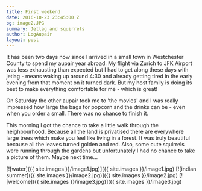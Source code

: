 ```yaml
---
title: First weekend
date: 2016-10-23 23:45:00 Z
bg: image2.JPG
summary: Jetlag and squirrels
author: LogAupair
layout: post
---
```


It has been two days now since I arrived in a small town in Westchester County to spend my aupair year abroad. My flight via Zurich to JFK Airport was less exhausting than expected but I had to get along these days with jetlag - means waking up around 4:30 and already getting tired in the early evening from that moment on it turned dark.
But my host family is doing its best to make everything comfortable for me - which is great!

On Saturday the other aupair took me to 'the movies' and I was really impressed how large the bags for popcorn and the drinks can be - even when you order a small. There was no chance to finish it.

This morning I got the chance to take a little walk through the neighbourhood. Because all the land is privatised there are everywhere large trees which make you feel like living in a forest. It was truly beautiful because all the leaves turned golden and red. Also, some cute squirrels were running through the gardens but unfortunately I had no chance to take a picture of them. Maybe next time…

[![water]({{ site.images }}/image1.jpg)]({{ site.images }}/image1.jpg)
[![indian summer]({{ site.images }}/image2.jpg)]({{ site.images }}/image2.jpg)
[![welcome]({{ site.images }}/image3.jpg)]({{ site.images }}/image3.jpg)
